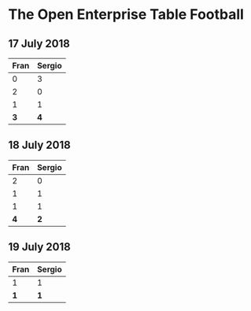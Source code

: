 # The Open Enterprise Table Football

## 17 July 2018

| Fran | Sergio |
| --- | --- |
| 0 | 3 |
| 2 | 0 |
| 1 | 1 |
| **3** | **4** |

## 18 July 2018

| Fran | Sergio |
| --- | --- |
| 2 | 0 |
| 1 | 1 |
| 1 | 1 |
| **4** | **2** |


## 19 July 2018

| Fran | Sergio |
| --- | --- |
| 1 | 1 |
| **1** | **1** |
